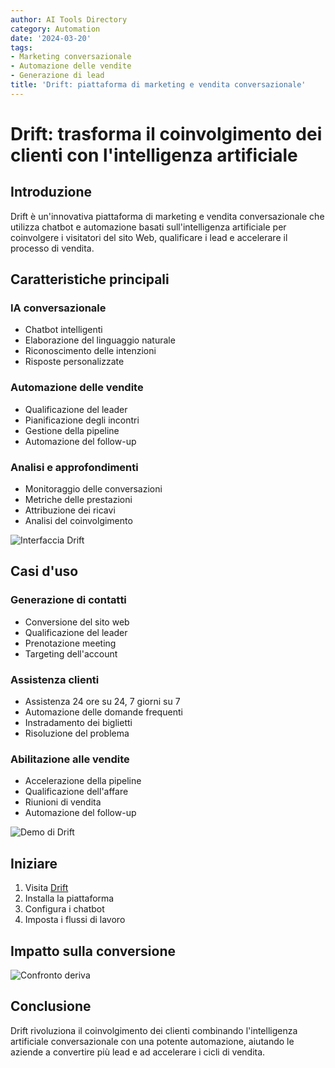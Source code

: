 ```yaml
---
author: AI Tools Directory
category: Automation
date: '2024-03-20'
tags:
- Marketing conversazionale
- Automazione delle vendite
- Generazione di lead
title: 'Drift: piattaforma di marketing e vendita conversazionale'
---
```


# Drift: trasforma il coinvolgimento dei clienti con l'intelligenza artificiale

## Introduzione

Drift è un'innovativa piattaforma di marketing e vendita conversazionale che utilizza chatbot e automazione basati sull'intelligenza artificiale per coinvolgere i visitatori del sito Web, qualificare i lead e accelerare il processo di vendita.

## Caratteristiche principali

### IA conversazionale
- Chatbot intelligenti
- Elaborazione del linguaggio naturale
- Riconoscimento delle intenzioni
- Risposte personalizzate

### Automazione delle vendite
- Qualificazione del leader
- Pianificazione degli incontri
- Gestione della pipeline
- Automazione del follow-up

### Analisi e approfondimenti
- Monitoraggio delle conversazioni
- Metriche delle prestazioni
- Attribuzione dei ricavi
- Analisi del coinvolgimento

![Interfaccia Drift](/imgs/drift/interface.jpg)

## Casi d'uso

### Generazione di contatti
- Conversione del sito web
- Qualificazione del leader
- Prenotazione meeting
- Targeting dell'account

### Assistenza clienti
- Assistenza 24 ore su 24, 7 giorni su 7
- Automazione delle domande frequenti
- Instradamento dei biglietti
- Risoluzione del problema

### Abilitazione alle vendite
- Accelerazione della pipeline
- Qualificazione dell'affare
- Riunioni di vendita
- Automazione del follow-up

![Demo di Drift](/imgs/drift/demo.jpg)

## Iniziare

1. Visita [Drift](https://drift.com)
2. Installa la piattaforma
3. Configura i chatbot
4. Imposta i flussi di lavoro

## Impatto sulla conversione

![Confronto deriva](/imgs/drift/comparison.jpg)

## Conclusione

Drift rivoluziona il coinvolgimento dei clienti combinando l'intelligenza artificiale conversazionale con una potente automazione, aiutando le aziende a convertire più lead e ad accelerare i cicli di vendita.